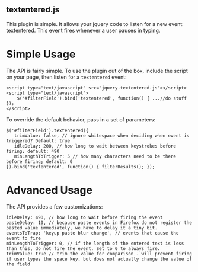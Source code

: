 textentered.js
--------------

This plugin is simple. It allows your jquery code to listen for a new event: textentered. This event fires whenever a user pauses in typing.

Simple Usage
============

The API is fairly simple. To use the plugin out of the box, include the script on your page, then listen for a `textentered` event:

    <script type="text/javascript" src="jquery.textentered.js"></script>  
    <script type="text/javascript">  
        $('#filterField').bind('textentered', function() { ...//do stuff });  
    </script>

To override the default behavior, pass in a set of parameters:

    $('#filterField').textentered({
       trimValue: false, // ignore whitespace when deciding when event is triggered? Default: true  
       idleDelay: 200, // how long to wait between keystrokes before firing; default: 490  
       minLengthToTrigger: 5 // how many characters need to be there before firing; default: 0  
    }).bind('textentered', function() { filterResults(); });

Advanced Usage
==============

The API provides a few customizations:

    idleDelay: 490, // how long to wait before firing the event  
    pasteDelay: 10, // because paste events in Firefox do not register the pasted value immediately, we have to delay it a tiny bit.  
    eventsToTrap: 'keyup paste blur change', // events that cause the event to fire  
    minLengthToTrigger: 0, // if the length of the entered text is less than this, do not fire the event. Set to 0 to always fire.  
    trimValue: true // trim the value for comparison - will prevent firing if user types the space key, but does not actually change the value of the field